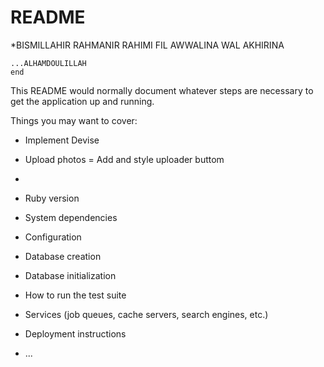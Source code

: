 # README
*BISMILLAHIR RAHMANIR RAHIMI FIL AWWALINA WAL AKHIRINA
```BISMILLAHIR_RAHMANIR_RAHIMI
...ALHAMDOULILLAH
end
```
This README would normally document whatever steps are necessary to get the
application up and running.

Things you may want to cover:

* Implement Devise
* Upload photos = Add and style uploader buttom
* 
* Ruby version

* System dependencies

* Configuration

* Database creation

* Database initialization

* How to run the test suite

* Services (job queues, cache servers, search engines, etc.)

* Deployment instructions

* ...
